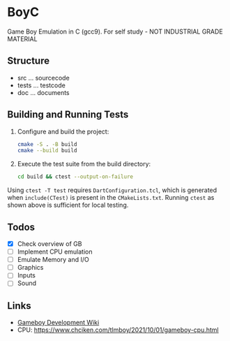 # BoyC

Game Boy Emulation in C (gcc9). For self study - NOT INDUSTRIAL GRADE MATERIAL

## Structure

* src ... sourcecode
* tests ... testcode
* doc ... documents

## Building and Running Tests

1. Configure and build the project:

   ```bash
   cmake -S . -B build
   cmake --build build
   ```

2. Execute the test suite from the build directory:

   ```bash
   cd build && ctest --output-on-failure
   ```

Using `ctest -T test` requires `DartConfiguration.tcl`, which is generated when
`include(CTest)` is present in the `CMakeLists.txt`. Running `ctest` as shown
above is sufficient for local testing.

## Todos

* [x] Check overview of GB
* [ ] Implement CPU emulation
* [ ] Emulate Memory and I/O
* [ ] Graphics
* [ ] Inputs
* [ ] Sound

## Links

* [Gameboy Development Wiki](https://gbdev.gg8.se/wiki/articles/Main_Page)
* CPU: https://www.chciken.com/tlmboy/2021/10/01/gameboy-cpu.html
